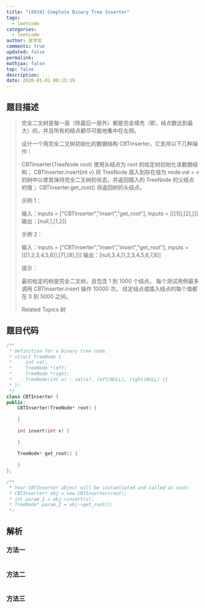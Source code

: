 ```yaml
---
title: "[0919] Complete Binary Tree Inserter"
tags:
  - leetcode
categories:
  - leetcode
author: 张学志
comments: true
updated: false
permalink:
mathjax: false
top: false
description: ...
date: 2020-01-01 00:15:19
---
```


## 题目描述

> 完全二叉树是每一层（除最后一层外）都是完全填充（即，结点数达到最大）的，并且所有的结点都尽可能地集中在左侧。 
> 
> 设计一个用完全二叉树初始化的数据结构 CBTInserter，它支持以下几种操作： 
> 
> 
> CBTInserter(TreeNode root) 使用头结点为 root 的给定树初始化该数据结构； 
> CBTInserter.insert(int v) 将 TreeNode 插入到存在值为 node.val = v 的树中以使其保持完全二叉树的状态，并返回插入的 TreeNode 的父结点的值； 
> CBTInserter.get_root() 将返回树的头结点。 
> 
> 
> 
> 
> 
> 
> 
> 示例 1： 
> 
> 输入：inputs = ["CBTInserter","insert","get_root"], inputs = [[[1]],[2],[]]
> 输出：[null,1,[1,2]]
> 
> 
> 示例 2： 
> 
> 输入：inputs = ["CBTInserter","insert","insert","get_root"], inputs = [[[1,2,3,4,5,6]],[7],[8],[]]
> 输出：[null,3,4,[1,2,3,4,5,6,7,8]]
> 
> 
> 
> 
> 提示： 
> 
> 
> 最初给定的树是完全二叉树，且包含 1 到 1000 个结点。 
> 每个测试用例最多调用 CBTInserter.insert 操作 10000 次。 
> 给定结点或插入结点的每个值都在 0 到 5000 之间。 
> 
> Related Topics 树

## 题目代码

```cpp
/**
 * Definition for a binary tree node.
 * struct TreeNode {
 *     int val;
 *     TreeNode *left;
 *     TreeNode *right;
 *     TreeNode(int x) : val(x), left(NULL), right(NULL) {}
 * };
 */
class CBTInserter {
public:
    CBTInserter(TreeNode* root) {
        
    }
    
    int insert(int v) {
        
    }
    
    TreeNode* get_root() {
        
    }
};

/**
 * Your CBTInserter object will be instantiated and called as such:
 * CBTInserter* obj = new CBTInserter(root);
 * int param_1 = obj->insert(v);
 * TreeNode* param_2 = obj->get_root();
 */
```

## 解析

### 方法一

```cpp

```

### 方法二

```cpp

```

### 方法三

```cpp

```


